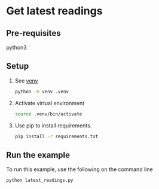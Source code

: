 # Get latest readings

## Pre-requisites  
 
python3

## Setup

1. See [venv](https://docs.python.org/3/library/venv.html)

    ```sh
    python -m venv .venv
    ```

1. Activate virtual environment

    ```sh
    source .venv/bin/activate
    ```
  
1. Use pip to install requirements.

    ```sh
    pip install -r requirements.txt
    ```

## Run the example

To run this example, use the following on the command line

```sh
python latest_readings.py
```
